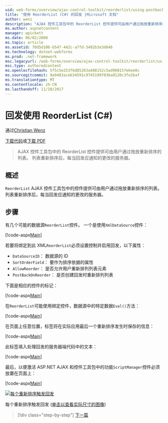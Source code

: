 ```yaml
---
uid: web-forms/overview/ajax-control-toolkit/reorderlist/using-postbacks-with-reorderlist-cs
title: "使用 ReorderList (C#) 的回发 |Microsoft 文档"
author: wenz
description: "AJAX 控件工具包中的 ReorderList 控件提供可由用户通过拖放重新排序的列表。 每当列表重新排序后，采购订单..."
ms.author: aspnetcontent
manager: wpickett
ms.date: 06/02/2008
ms.topic: article
ms.assetid: 70d5d106-b547-442c-a7fd-3492b3e3d646
ms.technology: dotnet-webforms
ms.prod: .net-framework
msc.legacyurl: /web-forms/overview/ajax-control-toolkit/reorderlist/using-postbacks-with-reorderlist-cs
msc.type: authoredcontent
ms.openlocfilehash: 5f5c5e253f6d85203a488152c5ad908157e6ee0c
ms.sourcegitcommit: 9a9483aceb34591c97451997036a9120c3fe2baf
ms.translationtype: MT
ms.contentlocale: zh-CN
ms.lasthandoff: 11/10/2017
---
```

<a name="using-postbacks-with-reorderlist-c"></a>回发使用 ReorderList (C#)
====================
通过[Christian Wenz](https://github.com/wenz)

[下载代码](http://download.microsoft.com/download/9/3/f/93f8daea-bebd-4821-833b-95205389c7d0/ReorderList4.cs.zip)或[下载 PDF](http://download.microsoft.com/download/2/d/c/2dc10e34-6983-41d4-9c08-f78f5387d32b/reorderlist4CS.pdf)

> AJAX 控件工具包中的 ReorderList 控件提供可由用户通过拖放重新排序的列表。 列表重新排序后，每当回发应通知的更改的服务器。


## <a name="overview"></a>概述

`ReorderList` AJAX 控件工具包中的控件提供可由用户通过拖放重新排序的列表。 列表重新排序后，每当回发应通知的更改的服务器。

## <a name="steps"></a>步骤

有几个可能的数据源`ReorderList`控件。 一个是使用`XmlDataSource`控件：

[!code-aspx[Main](using-postbacks-with-reorderlist-cs/samples/sample1.aspx)]

若要将绑定到此 XML`ReorderList`必须设置控制并启用回发，以下属性：

- `DataSourceID`： 数据源的 ID
- `SortOrderField`： 要作为排序依据的属性
- `AllowReorder`： 是否允许用户重新排列列表元素
- `PostBackOnReorder`： 是否创建回发时重新排列列表

下面是相应的控件的标记：

[!code-aspx[Main](using-postbacks-with-reorderlist-cs/samples/sample2.aspx)]

在`ReorderList`可能使用绑定控件，数据源中的特定数据`Eval()`方法：

[!code-aspx[Main](using-postbacks-with-reorderlist-cs/samples/sample3.aspx)]

在页面上任意位置，标签将在实际应用最后一个重新排序发生时保存的信息：

[!code-aspx[Main](using-postbacks-with-reorderlist-cs/samples/sample4.aspx)]

此标签填入处理回发的服务器端代码中的文本：

[!code-aspx[Main](using-postbacks-with-reorderlist-cs/samples/sample5.aspx)]

最后，以便激活 ASP.NET AJAX 和控件工具包中的功能`ScriptManager`控件必须放置在页面上：

[!code-aspx[Main](using-postbacks-with-reorderlist-cs/samples/sample6.aspx)]


[![每个重新排序触发回发](using-postbacks-with-reorderlist-cs/_static/image2.png)](using-postbacks-with-reorderlist-cs/_static/image1.png)

每个重新排序触发回发 ([单击以查看实际尺寸的图像](using-postbacks-with-reorderlist-cs/_static/image3.png))

>[!div class="step-by-step"]
[下一篇](drag-and-drop-via-reorderlist-cs.md)
